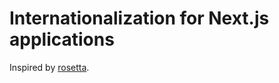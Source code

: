 # Internationalization for Next.js applications

Inspired by [rosetta](https://github.com/lukeed/rosetta).
